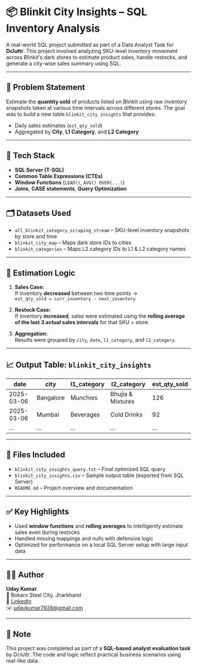 # 📦 Blinkit City Insights – SQL Inventory Analysis

A real-world SQL project submitted as part of a Data Analyst Task for **Dcluttr**. This project involved analyzing SKU-level inventory movement across Blinkit's dark stores to estimate product sales, handle restocks, and generate a city-wise sales summary using SQL.

---

## 🧠 Problem Statement

Estimate the **quantity sold** of products listed on BlinkIt using raw inventory snapshots taken at various time intervals across different stores. The goal was to build a new table `blinkit_city_insights` that provides:

- Daily sales estimates (`est_qty_sold`)
- Aggregated by **City**, **L1 Category**, and **L2 Category**

---

## 🧰 Tech Stack

- **SQL Server (T-SQL)**
- **Common Table Expressions (CTEs)**
- **Window Functions** (`LEAD()`, `AVG() OVER(...)`)
- **Joins**, **CASE statements**, **Query Optimization**

---

## 🗂️ Datasets Used

- `all_blinkit_category_scraping_stream` – SKU-level inventory snapshots by store and time  
- `blinkit_city_map` – Maps dark store IDs to cities  
- `blinkit_categories` – Maps L2 category IDs to L1 & L2 category names

---

## 🔁 Estimation Logic

1. **Sales Case:**  
   If inventory **decreased** between two time points →  
   `est_qty_sold = curr_inventory - next_inventory`

2. **Restock Case:**  
   If inventory **increased**, sales were estimated using the **rolling average of the last 3 actual sales intervals** for that SKU + store.

3. **Aggregation:**  
   Results were grouped by `city`, `date`, `l1_category`, and `l2_category`.

---

## 📈 Output Table: `blinkit_city_insights`

| date       | city        | l1_category | l2_category     | est_qty_sold |
|------------|-------------|-------------|------------------|---------------|
| 2025-03-06 | Bangalore   | Munchies    | Bhujia & Mixtures | 126           |
| 2025-03-06 | Mumbai      | Beverages   | Cold Drinks      | 92            |
| ...        | ...         | ...         | ...              | ...           |

---

## 📄 Files Included

- `blinkit_city_insights_query.txt` – Final optimized SQL query
- `blinkit_city_insights.csv` – Sample output table (exported from SQL Server)
- `README.md` – Project overview and documentation

---

## ✅ Key Highlights

- Used **window functions** and **rolling averages** to intelligently estimate sales even during restocks
- Handled missing mappings and nulls with defensive logic
- Optimized for performance on a local SQL Server setup with large input data

---

## 🙋‍♂️ Author

**Uday Kumar**  
📍 Bokaro Steel City, Jharkhand  
🔗 [LinkedIn](https://www.linkedin.com/in/uday-kumar-contact)  
✉️ udaykumar7928@gmail.com

---

## 📌 Note

This project was completed as part of a **SQL-based analyst evaluation task** by Dcluttr. The code and logic reflect practical business scenarios using real-like data.


